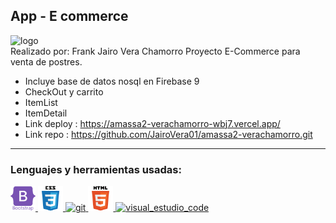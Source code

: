 <h2>App - E commerce</h2>

<img src="https://user-images.githubusercontent.com/90196300/187584667-9241a914-63ee-4b4c-9166-6fe0c0e490a4.gif" alt="logo" className="navBarLogo"/>

<br>
Realizado por: Frank Jairo Vera Chamorro
Proyecto E-Commerce para venta de postres.

- Incluye base de datos nosql en Firebase 9
- CheckOut y carrito 
- ItemList
- ItemDetail
- Link deploy : https://amassa2-verachamorro-wbj7.vercel.app/
- Link repo : https://github.com/JairoVera01/amassa2-verachamorro.git
<hr>
<h3 align="left">Lenguajes y herramientas usadas: </h3>
<p align="left"> <a href="https://getbootstrap.com" target="_blank"> <img src="https://raw.githubusercontent.com/devicons/devicon/master/icons/bootstrap/bootstrap-plain-wordmark.svg" alt="bootstrap" width="40" height="40"/> </a> <a href="https://www.w3schools.com/css/" target="_blank"> <img src="https://raw.githubusercontent.com/devicons/devicon/master/icons/css3/css3-original-wordmark.svg" alt="css3" width="40" height="40"/> </a>  <a href="https://git-scm.com/" target="_blank"> <img src="https://www.vectorlogo.zone/logos/git-scm/git-scm-icon.svg" alt="git" width="40" height="40"/> </a> <a href="https://www.w3.org/html/" target="_blank"> <img src="https://raw.githubusercontent.com/devicons/devicon/master/icons/html5/html5-original-wordmark.svg" alt="html5" width="40" height="40"/> </a>
  <a href="https://www.w3.org/html/" target="_blank"> <img src="https://upload.wikimedia.org/wikipedia/commons/thumb/4/47/React.svg/1200px-React.svg.png" alt="visual_estudio_code" width="40" height="40"/> </a> 
